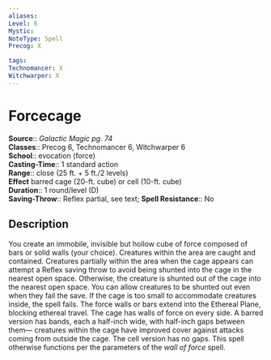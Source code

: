 ```yaml
---
aliases: 
Level: 6
Mystic: 
NoteType: Spell
Precog: X

tags: 
Technomancer: X
Witchwarper: X
---
```


# Forcecage

**Source**:: _Galactic Magic pg. 74_  
**Classes**:: Precog 6, Technomancer 6, Witchwarper 6  
**School**:: evocation (force)  
**Casting-Time**:: 1 standard action  
**Range**:: close (25 ft. + 5 ft./2 levels)  
**Effect** barred cage (20-ft. cube) or cell (10-ft. cube)  
**Duration**:: 1 round/level (D)  
**Saving-Throw**:: Reflex partial, see text;
**Spell Resistance**:: No

## Description

You create an immobile, invisible but hollow cube of force composed of bars or solid walls (your choice). Creatures within the area are caught and contained. Creatures partially within the area when the cage appears can attempt a Reflex saving throw to avoid being shunted into the cage in the nearest open space. Otherwise, the creature is shunted out of the cage into the nearest open space. You can allow creatures to be shunted out even when they fail the save. If the cage is too small to accommodate creatures inside, the spell fails. The force walls or bars extend into the Ethereal Plane, blocking ethereal travel. The cage has walls of force on every side. A barred version has bands, each a half-inch wide, with half-inch gaps between them— creatures within the cage have improved cover against attacks coming from outside the cage. The cell version has no gaps. This spell otherwise functions per the parameters of the _wall of force_ spell.
